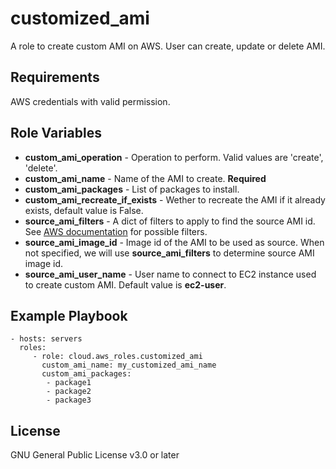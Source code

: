 customized_ami
=========

A role to create custom AMI on AWS. User can create, update or delete AMI.

Requirements
------------

AWS credentials with valid permission.

Role Variables
--------------

* **custom_ami_operation** - Operation to perform. Valid values are 'create', 'delete'.
* **custom_ami_name** - Name of the AMI to create. **Required**
* **custom_ami_packages** - List of packages to install.
* **custom_ami_recreate_if_exists** - Wether to recreate the AMI if it already exists, default value is False.
* **source_ami_filters** - A dict of filters to apply to find the source AMI id. See [AWS documentation](https://docs.aws.amazon.com/AWSEC2/latest/APIReference/API_DescribeImages.html) for possible filters.
* **source_ami_image_id** - Image id of the AMI to be used as source. When not specified, we will use **source_ami_filters** to determine source AMI image id.
* **source_ami_user_name** - User name to connect to EC2 instance used to create custom AMI. Default value is **ec2-user**.

Example Playbook
----------------

    - hosts: servers
      roles:
         - role: cloud.aws_roles.customized_ami
           custom_ami_name: my_customized_ami_name
           custom_ami_packages:
            - package1
            - package2
            - package3

License
-------

GNU General Public License v3.0 or later

